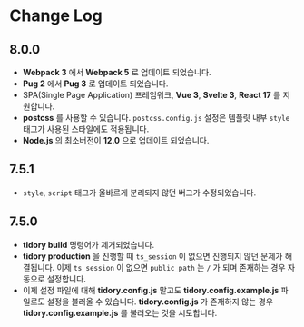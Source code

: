 # Change Log

## 8.0.0

- **Webpack 3** 에서 **Webpack 5** 로 업데이트 되었습니다.
- **Pug 2** 에서 **Pug 3** 로 업데이트 되었습니다.
- SPA(Single Page Application) 프레임워크, **Vue 3**, **Svelte 3**, **React 17** 를 지원합니다.
- **postcss** 를 사용할 수 있습니다. ```postcss.config.js``` 설정은 템플릿 내부 ```style``` 태그가 사용된 스타일에도 적용됩니다.
- **Node.js** 의 최소버전이 **12.0** 으로 업데이트 되었습니다.

## 7.5.1

- ```style```, ```script``` 태그가 올바르게 분리되지 않던 버그가 수정되었습니다.

## 7.5.0

- **tidory build** 명령어가 제거되었습니다.
- **tidory production** 을 진행할 때 ```ts_session``` 이 없으면 진행되지 않던 문제가 해결됩니다. 이제 ```ts_session``` 이 없으면 ```public_path``` 는 ```/``` 가 되며 존재하는 경우 자동으로 설정합니다.
- 이제 설정 파일에 대해 **tidory.config.js** 말고도 **tidory.config.example.js** 파일로도 설정을 불러올 수 있습니다. **tidory.config.js** 가 존재하지 않는 경우 **tidory.config.example.js** 를 불러오는 것을 시도합니다.
